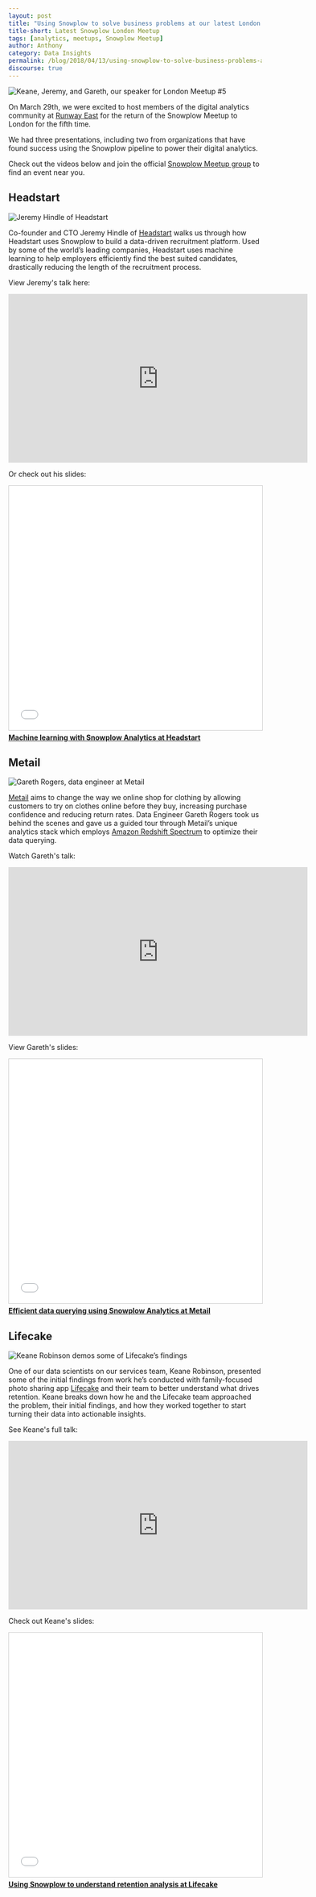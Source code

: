 ```yaml
---
layout: post
title: "Using Snowplow to solve business problems at our latest London Meetup"
title-short: Latest Snowplow London Meetup
tags: [analytics, meetups, Snowplow Meetup]
author: Anthony
category: Data Insights
permalink: /blog/2018/04/13/using-snowplow-to-solve-business-problems-at-our-latest-london-meetup/
discourse: true
---
```



![Keane, Jeremy, and Gareth, our speaker for London Meetup #5][speakers]




On March 29th, we were excited to host members of the digital analytics community at [Runway East][runway] for the return of the Snowplow Meetup to London for the fifth time.

We had three presentations, including two from organizations that have found success using the Snowplow pipeline to power their digital analytics.

Check out the videos below and join the official [Snowplow Meetup group][meetup] to find an event near you.


<h2 id="Headstart">Headstart</h2>


![Jeremy Hindle of Headstart][jeremy]


Co-founder and CTO Jeremy Hindle of [Headstart][headstart] walks us through how Headstart uses Snowplow to build a data-driven recruitment platform. Used by some of the world’s leading companies, Headstart uses machine learning to help employers efficiently find the best suited candidates, drastically reducing the length of the recruitment process.

View Jeremy's talk here:

<iframe width="595" height="335" src="https://www.youtube.com/embed/9GBkrgWjfv0" frameborder="0" allow="autoplay; encrypted-media" allowfullscreen></iframe>


Or check out his slides:

<iframe src="//www.slideshare.net/slideshow/embed_code/key/hlmnc0rUl9Pzrf" width="595" height="485" frameborder="0" marginwidth="0" marginheight="0" scrolling="no" style="border:1px solid #CCC; border-width:1px; margin-bottom:5px; max-width: 100%;" allowfullscreen> </iframe> <div style="margin-bottom:5px"> <strong> <a href="//www.slideshare.net/AnthonyMuccio/machine-learning-with-snowplow-analytics-at-headstart" title="Machine learning with Snowplow Analytics at Headstart" target="_blank">Machine learning with Snowplow Analytics at Headstart</a> </strong> </div>



<h2 id="Metail">Metail</h2>


![Gareth Rogers, data engineer at Metail][gareth]


[Metail][metail] aims to change the way we online shop for clothing by allowing customers to try on clothes online before they buy, increasing purchase confidence and reducing return rates. Data Engineer Gareth Rogers took us behind the scenes and gave us a guided tour through Metail’s unique analytics stack which employs [Amazon Redshift Spectrum][spectrum] to optimize their data querying.

Watch Gareth's talk:

<iframe width="595" height="335" src="https://www.youtube.com/embed/v3xBV26E608" frameborder="0" allow="autoplay; encrypted-media" allowfullscreen></iframe>


View Gareth's slides:


<iframe src="//www.slideshare.net/slideshow/embed_code/key/dZUnlBBjXJuJUg" width="595" height="485" frameborder="0" marginwidth="0" marginheight="0" scrolling="no" style="border:1px solid #CCC; border-width:1px; margin-bottom:5px; max-width: 100%;" allowfullscreen> </iframe> <div style="margin-bottom:5px"> <strong> <a href="//www.slideshare.net/AnthonyMuccio/efficient-data-querying-using-snowplow-analytics-at-metail" title="Efficient data querying using Snowplow Analytics at Metail" target="_blank">Efficient data querying using Snowplow Analytics at Metail</a> </strong> </div>



<h2 id="Lifecake">Lifecake</h2>


![Keane Robinson demos some of Lifecake’s findings][keane]


One of our data scientists on our services team, Keane Robinson, presented some of the initial findings from work he’s conducted with family-focused photo sharing app [Lifecake][lifecake] and their team to better understand what drives retention. Keane breaks down how he and the Lifecake team approached the problem, their initial findings, and how they worked together to start turning their data into actionable insights.

See Keane's full talk:

<iframe width="595" height="335" src="https://www.youtube.com/embed/CMzHl3CCJss" frameborder="0" allow="autoplay; encrypted-media" allowfullscreen></iframe>

Check out Keane's slides:

<div class="iframe-container">

<iframe src="//www.slideshare.net/slideshow/embed_code/key/N5pk9fytGyBViE" width="595" height="485" frameborder="0" marginwidth="0" marginheight="0" scrolling="no" style="border:1px solid #CCC; border-width:1px; margin-bottom:5px; max-width: 100%;" allowfullscreen> </iframe> <div style="margin-bottom:5px"> <strong> <a href="//www.slideshare.net/AnthonyMuccio/using-snowplow-to-understand-retention-analysis-at-lifecake" title="Using Snowplow to understand retention analysis at Lifecake" target="_blank">Using Snowplow to understand retention analysis at Lifecake</a> </strong> </div>

</div>


[speakers]: /assets/img/blog/2018/04/speakers.jpg

[runway]: https://runwayea.st/

[meetup]: https://www.meetup.com/topics/snowplow/?utm_source=meetup%20blog&utm_medium=post&utm_campaign=meetup%205&utm_content=snowplow%20meetup%20groups

[jeremy]: /assets/img/blog/2018/04/jeremy.jpg

[headstart-talk]: https://www.youtube.com/watch?v=9GBkrgWjfv0

[headstart]: https://www.headstartapp.com/

[gareth]: /assets/img/blog/2018/04/gareth.jpg

[metail-talk]: https://www.youtube.com/watch?v=v3xBV26E608

[metail]: https://metail.com/

[spectrum]: https://aws.amazon.com/redshift/spectrum/

[snowplow-talk]: https://www.youtube.com/watch?v=CMzHl3CCJss

[keane]: /assets/img/blog/2018/04/keane.jpg

[lifecake]: https://www.lifecake.com/
